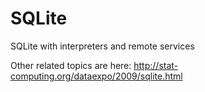 # SQLite
SQLite with interpreters and remote services

Other related topics are here: http://stat-computing.org/dataexpo/2009/sqlite.html
